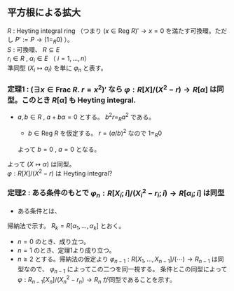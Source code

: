 ## 平方根による拡大
$R$ : Heyting integral ring （つまり $(x\in\mathrm{Reg}\ R)'\to x=0$ を満たす可換環。ただし $P':= P\to (1=_R0)$ ）。  
$S$ : 可換環、 $R\subseteq E$  
$r_i\in R$ , $\alpha_i\in E$ （ $i=1,\ldots,n$）  
準同型 $(X_i\mapsto \alpha_i)$ を単に $\varphi_n$ と表す。
### 定理1 : $(\exists x\in \mathrm{Frac}\ R.\ r=x^2)'$ なら $\varphi:R[X]/(X^2-r)\to R[\alpha]$ は同型。このとき $R[\alpha]$ も Heyting integral.
- $a,b\in R$ , $a+b\alpha=0$ とする。 $b^2r=_Ra^2$ である。
  - $b\in \mathrm{Reg}\ R$ を仮定する。 $r=(a/b)^2$ なので $1=_R0$
  
  よって $b=0$ , $a=0$ となる。
  
よって $(X\mapsto \alpha)$ は同型。  
$\varphi:R[X]/(X^2-r)$ は Heyting integral?
### 定理2 : ある条件のもとで $\varphi_n:R[X_i;i]/(X_i^2-r_i;i)\to R[\alpha_i;i]$ は同型
- ある条件とは、

帰納法で示す。 $R_k=R[\alpha_1,\ldots,\alpha_k]$ とおく。
- $n=0$ のとき、成り立つ。
- $n=1$ のとき、定理1より成り立つ。
- $n\geq2$ とする。帰納法の仮定より $\varphi_{n-1}:R[X_1,\ldots,X_{n-1}]/(\cdots)\to R_{n-1}$ は同型なので、 $\varphi_{n-1}$ によってこの二つを同一視する。 
  条件とこの同型によって
  $\varphi:R_{n-1}[X_n]/(X_n^2-r_n)\to R_n$ が同型であることを示す。
